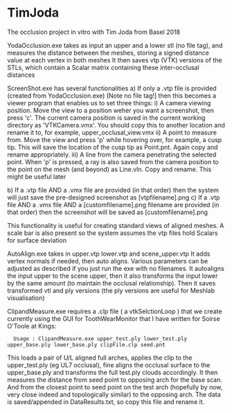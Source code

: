 # TimJoda
The occlusion project in vitro with Tim Joda from Basel 2018

YodaOcclusion.exe takes as input an upper and a lower stl (no file tag), and measures the distance between the meshes, storing a signed distance value at each vertex in both meshes
It then saves vtp (VTK) versions of the STLs, which contain a Scalar matrix <double> containing these inter-occlusal distances

ScreenShot.exe has several functionalities
a) If only a .vtp file is provided (created from YodaOcclusion.exe) [Note no file tag!] then this becomes a viewer program that enables us to set three things:
i) A camera viewing position. Move the view to a position weher you want a screenshot, then press 'c'. The current camera position is saved in the current working directory as 'VTKCamera.vmx'. You should copy this to another location and rename it to, for example, upper_occlusal_view.vmx
ii) A point to measure from. Move the view and press 'p' while hovering over, for example, a cusp tip. This will save the location of the cusp tip as Point.pnt. Again copy and rename appropriately.
iii) A line from the camera penetrating the selected point. When 'p' is pressed, a ray is also saved from the camera position to the point on the mesh (and beyond) as Line.vln. Copy and rename. This might be useful later

b) If a .vtp file AND a .vmx file are provided (in that order) then the system will just save the pre-designed screenshot as [vtpfilename].png
c) If a .vtp file AND a .vmx file AND a [customfilename].png filename are provided (in that order) then the screenshot will be saved as [customfilename].png

This functionality is useful for creating standard views of aligned meshes. A scale bar is also present so the system assumes the vtp files hold Scalars for surface deviation

AutoAlign.exe takes in upper.vtp lower.vtp and scene_upper.vtp
It adds vertex normals if needed, then auto aligns. Various parameters can be adjusted as described if you just run the exe with no filenames.
It autoaligns the input upper to the scene upper, then it also transforms the input lower by the same amount (to maintain the occlusal relationship). Then it saves transformed vtl and ply versions (the ply versions are useful for Meshlab visualisation)

ClipandMeasure.exe requires a .clp file ( a vtkSelctionLoop ) that we create currently using the GUI for ToothWearMonitor that I have written for Soirse O'Toole at Kings:

      Usage : ClipandMeasure.exe upper_test.ply lower_test.ply upper_base.ply lower_base.ply clipFile.clp seed.pnt
      
This loads a pair of U/L aligned full arches, applies the clip to the upper_test.ply (eg UL7 occlusal), fine aligns the occlusal surface to the upper_base.ply and transforms the full test.ply clouds accordingly.
It then measures the distance from seed point to opposing arch for the base scan. And from the closest point to seed point on the test arch (hopefully by now, very close indeed and topologically similar) to the opposing arch.
The data is saved/appended in DataResults.txt, so copy this file and rename it.


